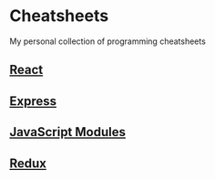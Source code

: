 # Cheatsheets

My personal collection of programming cheatsheets

## [React](React.md)

## [Express](Express.md)

## [JavaScript Modules](JavaScript-Modules.md)

## [Redux](Redux.md)
